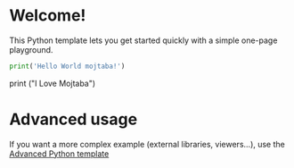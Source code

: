 # Welcome!

This Python template lets you get started quickly with a simple one-page playground.

```python runnable
print('Hello World mojtaba!')
```
print ("I Love Mojtaba")

# Advanced usage

If you want a more complex example (external libraries, viewers...), use the [Advanced Python template](https://tech.io/select-repo/429)
